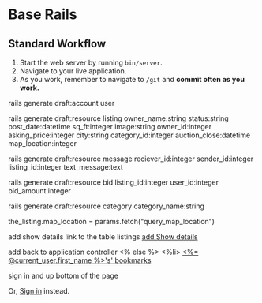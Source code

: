 # Base Rails

## Standard Workflow

 1. Start the web server by running `bin/server`.
 1. Navigate to your live application.
 1. As you work, remember to navigate to `/git` and **commit often as you work.**

rails generate draft:account user

rails generate draft:resource listing owner_name:string status:string post_date:datetime sq_ft:integer image:string owner_id:integer asking_price:integer city:string category_id:integer auction_close:datetime map_location:integer

rails generate draft:resource message reciever_id:integer sender_id:integer listing_id:integer text_message:text

rails generate draft:resource bid listing_id:integer user_id:integer bid_amount:integer

rails generate draft:resource category category_name:string


the_listing.map_location = params.fetch("query_map_location")

add show details link to the table listings
        <th>
          <a href="/listings/<%= a_listing.id %>">
            add Show details
          </a>
        </th>

add back to application controller
  <% else %>
          <%li>
            <a href="/listings"><%= @current_user.first_name %>'s' bookmarks</a>
          </li>

sign in and up bottom of the page
<p>
  Or, <a href="/user_sign_in">Sign in</a> instead.
</p>
